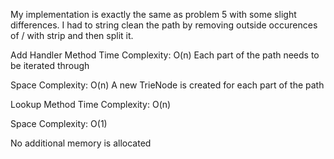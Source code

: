My implementation is exactly the same as problem 5 with some slight differences. I had to string clean the path by removing outside occurences of / with strip and then split it.

Add Handler Method
Time Complexity: O(n) Each part of the path needs to be iterated through

Space Complexity: O(n) A new TrieNode is created for each part of the path

Lookup Method
Time Complexity: O(n)

Space Complexity: O(1)

No additional memory is allocated